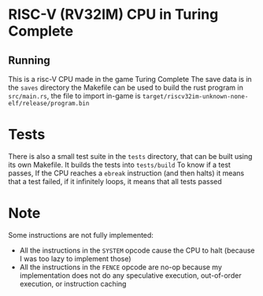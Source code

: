 # RISC-V (RV32IM) CPU in Turing Complete

## Running
This is a risc-V CPU made in the game Turing Complete
The save data is in the `saves` directory
the Makefile can be used to build the rust program in `src/main.rs`, the file to import in-game is `target/riscv32im-unknown-none-elf/release/program.bin`

# Tests
There is also a small test suite in the `tests` directory, that can be built using its own Makefile. It builds the tests into `tests/build`
To know if a test passes, If the CPU reaches a `ebreak` instruction (and then halts) it means that a test failed, if it infinitely loops, it means that all tests passed

# Note
Some instructions are not fully implemented:
- All the instructions in the `SYSTEM` opcode cause the CPU to halt (because I was too lazy to implement those)
- All the instructions in the `FENCE` opcode are no-op because my implementation does not do any speculative execution, out-of-order execution, or instruction caching